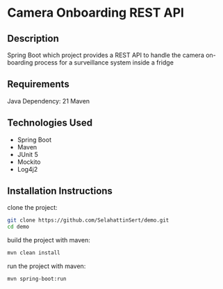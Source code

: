# Camera Onboarding REST API

## Description
Spring Boot which project provides a REST API to handle the camera on-boarding process for a surveillance system inside a fridge

## Requirements
Java Dependency: 21
Maven

## Technologies Used
- Spring Boot
- Maven
- JUnit 5
- Mockito
- Log4j2

## Installation Instructions
clone the project:
```sh
git clone https://github.com/SelahattinSert/demo.git
cd demo
```

build the project with maven:
```sh
mvn clean install
```

run the project with maven:
```sh
mvn spring-boot:run
```
